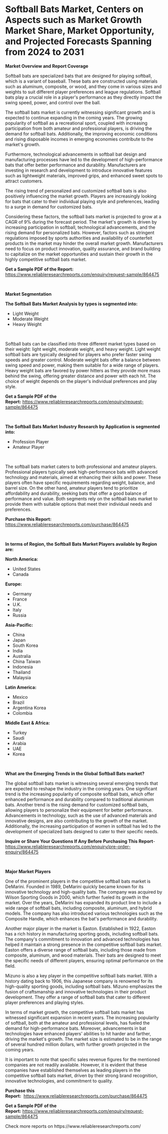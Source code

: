 <p><h1>Softball Bats Market, Centers on Aspects such as Market Growth Market Share, Market Opportunity, and Projected Forecasts Spanning from 2024 to 2031</h1></p><p><strong>Market Overview and Report Coverage</strong></p>
<p><p>Softball bats are specialized bats that are designed for playing softball, which is a variant of baseball. These bats are constructed using materials such as aluminum, composite, or wood, and they come in various sizes and weights to suit different player preferences and league regulations. Softball bats play a crucial role in a player's performance as they directly impact the swing speed, power, and control over the ball.</p><p>The softball bats market is currently witnessing significant growth and is expected to continue expanding in the coming years. The growing popularity of softball as a recreational sport, coupled with increasing participation from both amateur and professional players, is driving the demand for softball bats. Additionally, the improving economic conditions and rising disposable incomes in emerging economies contribute to the market's growth.</p><p>Furthermore, technological advancements in softball bat design and manufacturing processes have led to the development of high-performance bats that offer better performance and durability. Manufacturers are investing in research and development to introduce innovative features such as lightweight materials, improved grips, and enhanced sweet spots to attract customers.</p><p>The rising trend of personalized and customized softball bats is also positively influencing the market growth. Players are increasingly looking for bats that cater to their individual playing style and preferences, leading to a surge in demand for customized bats.</p><p>Considering these factors, the softball bats market is projected to grow at a CAGR of 9% during the forecast period. The market's growth is driven by increasing participation in softball, technological advancements, and the rising demand for personalized bats. However, factors such as stringent regulations imposed by sports authorities and availability of counterfeit products in the market may hinder the overall market growth. Manufacturers need to focus on product innovation, quality assurance, and brand building to capitalize on the market opportunities and sustain their growth in the highly competitive softball bats market.</p></p>
<p><strong>Get a Sample PDF of the Report:</strong> <a href="https://www.reliableresearchreports.com/enquiry/request-sample/864475">https://www.reliableresearchreports.com/enquiry/request-sample/864475</a></p>
<p>&nbsp;</p>
<p><strong>Market Segmentation</strong></p>
<p><strong>The Softball Bats Market Analysis by types is segmented into:</strong></p>
<p><ul><li>Light Weight</li><li>Moderate Weight</li><li>Heavy Weight</li></ul></p>
<p>&nbsp;</p>
<p><p>Softball bats can be classified into three different market types based on their weight: light weight, moderate weight, and heavy weight. Light weight softball bats are typically designed for players who prefer faster swing speeds and greater control. Moderate weight bats offer a balance between swing speed and power, making them suitable for a wide range of players. Heavy weight bats are favored by power hitters as they provide more mass behind the swing, offering greater distance and power with each hit. The choice of weight depends on the player's individual preferences and play style.</p></p>
<p><strong>Get a Sample PDF of the Report:</strong>&nbsp;<a href="https://www.reliableresearchreports.com/enquiry/request-sample/864475">https://www.reliableresearchreports.com/enquiry/request-sample/864475</a></p>
<p>&nbsp;</p>
<p><strong>The Softball Bats Market Industry Research by Application is segmented into:</strong></p>
<p><ul><li>Profession Player</li><li>Amateur Player</li></ul></p>
<p>&nbsp;</p>
<p><p>The softball bats market caters to both professional and amateur players. Professional players typically seek high-performance bats with advanced technology and materials, aimed at enhancing their skills and power. These players often have specific requirements regarding weight, balance, and barrel size. On the other hand, amateur players tend to prioritize affordability and durability, seeking bats that offer a good balance of performance and value. Both segments rely on the softball bats market to provide them with suitable options that meet their individual needs and preferences.</p></p>
<p><strong>Purchase this Report:</strong>&nbsp; <a href="https://www.reliableresearchreports.com/purchase/864475">https://www.reliableresearchreports.com/purchase/864475</a></p>
<p>&nbsp;</p>
<p><strong>In terms of Region, the Softball Bats Market Players available by Region are:</strong></p>
<p>
    <p> <strong> North America: </strong>
        <ul>
            <li>United States</li>
            <li>Canada</li>
        </ul>
        </p> 
    <p> <strong> Europe: </strong>
        <ul>
            <li>Germany</li>
            <li>France</li>
            <li>U.K.</li>
            <li>Italy</li>
            <li>Russia</li>
        </ul>
        </p> 
    <p> <strong> Asia-Pacific: </strong>
        <ul>
            <li>China</li>
            <li>Japan</li>
            <li>South Korea</li>
            <li>India</li>
            <li>Australia</li>
            <li>China Taiwan</li>
            <li>Indonesia</li>
            <li>Thailand</li>
            <li>Malaysia</li>
        </ul>
        </p> 
    <p> <strong> Latin America: </strong>
        <ul>
            <li>Mexico</li>
            <li>Brazil</li>
            <li>Argentina Korea</li>
            <li>Colombia</li>
        </ul>
        </p> 
    <p> <strong> Middle East & Africa: </strong>
        <ul>
            <li>Turkey</li>
            <li>Saudi</li>
            <li>Arabia</li>
            <li>UAE</li>
            <li>Korea</li>
        </ul>
    </p>
    </p>
<p>&nbsp;</p>
<p><strong>What are the Emerging Trends in the Global Softball Bats market?</strong></p>
<p><p>The global softball bats market is witnessing several emerging trends that are expected to reshape the industry in the coming years. One significant trend is the increasing popularity of composite softball bats, which offer enhanced performance and durability compared to traditional aluminum bats. Another trend is the rising demand for customized softball bats, allowing players to personalize their equipment for better performance. Advancements in technology, such as the use of advanced materials and innovative designs, are also contributing to the growth of the market. Additionally, the increasing participation of women in softball has led to the development of specialized bats designed to cater to their specific needs.</p></p>
<p><strong>Inquire or Share Your Questions If Any Before Purchasing This Report</strong>- <a href="https://www.reliableresearchreports.com/enquiry/pre-order-enquiry/864475">https://www.reliableresearchreports.com/enquiry/pre-order-enquiry/864475</a></p>
<p>&nbsp;</p>
<p><strong>Major Market Players</strong></p>
<p><p>One of the prominent players in the competitive softball bats market is DeMarini. Founded in 1989, DeMarini quickly became known for its innovative technology and high-quality bats. The company was acquired by Wilson Sporting Goods in 2000, which further fueled its growth in the market. Over the years, DeMarini has expanded its product line to include a wide range of softball bats, including composite, aluminum, and hybrid models. The company has also introduced various technologies such as the Composite Handle, which enhances the bat's performance and durability.</p><p>Another major player in the market is Easton. Established in 1922, Easton has a rich history in manufacturing sporting goods, including softball bats. The company's commitment to innovation and advanced technologies has helped it maintain a strong presence in the competitive softball bats market. Easton offers a diverse range of softball bats, including those made from composite, aluminum, and wood materials. Their bats are designed to meet the specific needs of different players, ensuring optimal performance on the field.</p><p>Mizuno is also a key player in the competitive softball bats market. With a history dating back to 1906, this Japanese company is renowned for its high-quality sporting goods, including softball bats. Mizuno emphasizes the fusion of craftsmanship and innovative technologies in their product development. They offer a range of softball bats that cater to different player preferences and playing styles.</p><p>In terms of market growth, the competitive softball bats market has witnessed significant expansion in recent years. The increasing popularity of softball, both at the amateur and professional levels, has fueled the demand for high-performance bats. Moreover, advancements in bat technologies have enhanced players' abilities to hit harder and farther, driving the market's growth. The market size is estimated to be in the range of several hundred million dollars, with further growth projected in the coming years.</p><p>It is important to note that specific sales revenue figures for the mentioned companies are not readily available. However, it is evident that these companies have established themselves as leading players in the competitive softball bats market, driven by their strong brand recognition, innovative technologies, and commitment to quality.</p></p>
<p><strong>Purchase this Report:</strong>&nbsp;&nbsp;<a href="https://www.reliableresearchreports.com/purchase/864475">https://www.reliableresearchreports.com/purchase/864475</a></p>
<p></p>
<p><strong>Get a Sample PDF of the Report:</strong>&nbsp;<a href="https://www.reliableresearchreports.com/enquiry/request-sample/864475">https://www.reliableresearchreports.com/enquiry/request-sample/864475</a></p>
<p>Check more reports on https://www.reliableresearchreports.com/</p>